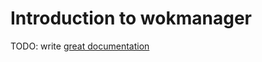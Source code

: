 # Introduction to wokmanager

TODO: write [great documentation](http://jacobian.org/writing/great-documentation/what-to-write/)
